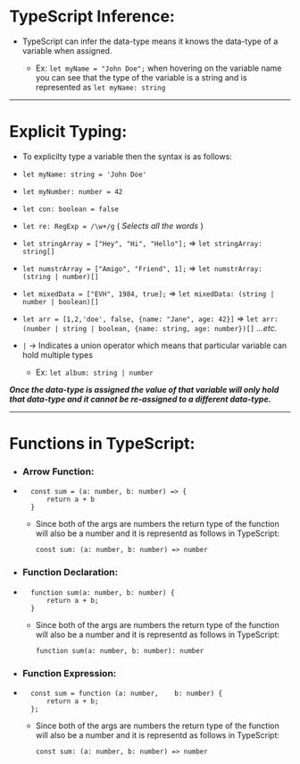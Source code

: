 # TypeScript Inference:

- TypeScript can infer the data-type means it knows the data-type of a variable when assigned.

  - Ex: `let myName = "John Doe";` when hovering on the variable name you can see that the type of the variable is a string and is represented as `let myName: string`

---

# Explicit Typing:

- To explicilty type a variable then the syntax is as follows:

- `let myName: string = 'John Doe'`
- `let myNumber: number = 42`
- `let con: boolean = false`
- `let re: RegExp = /\w+/g` ( _Selects all the words_ )

- `let stringArray = ["Hey", "Hi", "Hello"];` => `let stringArray: string[]`
- `let numstrArray = ["Amigo", "Friend", 1];` => `let numstrArray: (string | number)[]`
- `let mixedData = ["EVH", 1984, true];` => `let mixedData: (string | number | boolean)[]`

- `let arr = [1,2,'doe', false, {name: "Jane", age: 42}]` => `let arr: (number | string | boolean, {name: string, age: number})[]` _...etc._

- `|` -> Indicates a union operator which means that particular variable can hold multiple types

  - Ex: `let album: string | number`

**_Once the data-type is assigned the value of that variable will only hold that data-type and it cannot be re-assigned to a different data-type._**

---

# Functions in TypeScript:

- ### Arrow Function:

- ```
    const sum = (a: number, b: number) => {
        return a + b
    }
  ```

  - Since both of the args are numbers the return type of the function will also be a number and it is representd as follows in TypeScript:

    ```
    const sum: (a: number, b: number) => number
    ```

- ### Function Declaration:

- ```
    function sum(a: number, b: number) {
        return a + b;
    }
  ```

  - Since both of the args are numbers the return type of the function will also be a number and it is representd as follows in TypeScript:

    ```
    function sum(a: number, b: number): number
    ```

- ### Function Expression:

- ```
    const sum = function (a: number,    b: number) {
        return a + b;
    };
  ```

  - Since both of the args are numbers the return type of the function will also be a number and it is representd as follows in TypeScript:

    ```
    const sum: (a: number, b: number) => number
    ```
